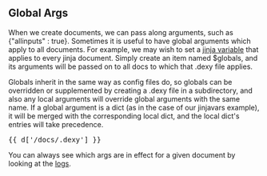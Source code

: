 ## Global Args

When we create documents, we can pass along arguments, such as {"allinputs" : true}. Sometimes it is useful to have global arguments which apply to all documents. For example, we may wish to set a [jinja variable](../jinjavars/) that applies to every jinja document. Simply create an item named $globals, and its arguments will be passed on to all docs to which that .dexy file applies.

Globals inherit in the same way as config files do, so globals can be overridden or supplemented by creating a .dexy file in a subdirectory, and also any local arguments will override global arguments with the same name. If a global argument is a dict (as in the case of our jinjavars example), it will be merged with the corresponding local dict, and the local dict's entries will take precedence.

<pre>
{{ d['/docs/.dexy'] }}
</pre>

You can always see which args are in effect for a given document by looking at the [logs](/logs/run-latest/).

